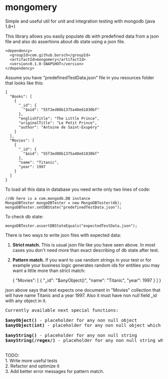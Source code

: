 # mongomery
Simple and useful util for unit and integration testing with mongodb (java 1.8+)

This library allows you easily populate db with predefined data
from a json file and also do assertions about db state using a json file.

    <dependency>
      <groupId>com.github.borsch</groupId>
      <artifactId>mongomery</artifactId>
      <version>0.1.0-SNAPSHOT</version>
    </dependency>

Assume you have "predefinedTestData.json" file in you resources folder that looks like this:

    {
      "Books": [
        {
          "_id": {
            "$oid": "55f3ed00b1375a40e61830bf"
          },
          "englishTitle": "The Little Prince",
          "originalTitle": "Le Petit Prince",
          "author": "Antoine de Saint-Exupéry"
        }
      ],
      "Movies": [
        {
          "_id": {
            "$oid": "55f3ed00b1375a48e61830bf"
          },
          "name": "Titanic",
          "year": 1997
        }
      ]
    }

To load all this data in database you need write only two lines of code:

    //db here is a com.mongodb.DB instance
    MongoDBTester mongoDBTester = new MongoDBTester(db);
    mongoDBTester.setDBState("predefinedTestData.json");

To check db state:

    mongoDBTester.assertDBStateEquals("expectedTestData.json");

There is two ways to write json files with expected data:

1. <b>Strict match.</b> This is usual json file like you have seen above.
In most cases you don't need more than exact describing of db state after test.

2. <b>Pattern match.</b> If you want to use random strings in your test or for example your business
logic generates random ids for entities you may want a little more than strict match:


    {
      "Movies": [
        {
          "_id": "$anyObject()",
          "name": "Titanic",
          "year": 1997
        }
      ]
    }

json above says that test expects one document in "Movies" collection that will have name Titanic and
a year 1997. Also it must have non null field _id with any object in it.

<pre>
Currently available next special functions:<br/>
<b>$anyObject()</b> - placeholder for any non null object
<b>$anyObject(int)</b> - placeholder for any non null object which has exactly "int" number of fields. ("int" here is any positive integer) <br/>
<b>$anyString()</b> - placeholder for any non null string
<b>$anyString(/regex/)</b> - placeholder for any non null string which matches with given regex. ("regex" here is a valid regular expression)
</pre>

<br/>
TODO: <br/>
1. Write more useful tests<br/>
2. Refactor and optimize it<br/>
3. Add better error messages for pattern match.<br/> 
